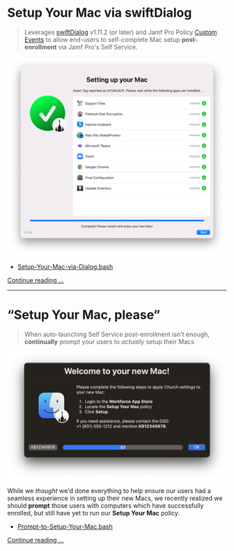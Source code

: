 # Setup Your Mac via swiftDialog

> Leverages [swiftDialog](https://github.com/bartreardon/swiftDialog/releases) v1.11.2 (or later) and Jamf Pro Policy [Custom Events](https://docs.jamf.com/10.36.0/jamf-pro/documentation/Policy_Management.html?hl=custom%2Cevent#ID-0001f43f) to allow end-users to self-complete Mac setup **post-enrollment** via Jamf Pro's Self Service.

![Setup Your Mac (1.2.6)](images/Setup_Your_Mac_1.2.6.png "Setup Your Mac (1.2.6)")

- [Setup-Your-Mac-via-Dialog.bash](Setup-Your-Mac-via-Dialog.bash)

[Continue reading …](https://snelson.us/2022/09/setup-your-mac-via-swiftdialog-1-2-7/)

---

# &ldquo;Setup Your Mac, please&rdquo;

> When auto-launching Self Service post-enrollment isn't enough, **continually** prompt your users to _actually_ setup their Macs

[<img alt="Setup Your Mac, please" src="images/Setup_Your_Mac_please.png" />](https://snelson.us/2022/07/setup-your-mac-please/)

While we _thought_ we'd done everything to help ensure our users had a seamless experience in setting up their new Macs, we recently realized we should **prompt** those users with computers which have successfully enrolled, but still have yet to run our **Setup Your Mac** policy.

- [Prompt-to-Setup-Your-Mac.bash](Prompt-to-Setup-Your-Mac.bash)

[Continue reading …](https://snelson.us/2022/07/setup-your-mac-please/)